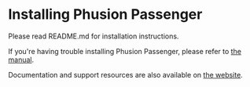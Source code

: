 # Installing Phusion Passenger

Please read README.md for installation instructions.

If you're having trouble installing Phusion Passenger, please refer to [the manual](http://www.modrails.com/documentation/Users%20guide.html).

Documentation and support resources are also available on [the website](https://www.phusionpassenger.com/documentation_and_support).
